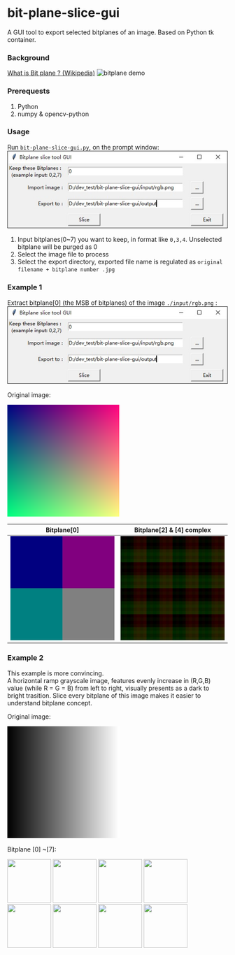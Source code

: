 # bit-plane-slice-gui
A GUI tool to export selected bitplanes of an image. Based on Python tk container.

### Background
[What is Bit plane ? (Wikipedia)](https://en.wikipedia.org/wiki/Bit_plane)
![bitplane demo](https://upload.wikimedia.org/wikipedia/commons/4/48/Lichtenstein_bitplanes.png)

### Prerequests
1. Python
2. numpy & opencv-python

### Usage
Run `bit-plane-slice-gui.py`, on the prompt window:
![gui window](https://github.com/tanido/bit-plane-slice-gui/blob/master/readme.jpg)
1. Input bitplanes(0~7) you want to keep, in format like `0,3,4`. Unselected bitplane will be purged as 0
2. Select the image file to process
3. Select the export directory, exported file name is regulated as `original filename + bitplane number .jpg`

### Example 1
Extract bitplane[0] (the MSB of bitplanes) of the image `./input/rgb.png` :
![gui window](readme.jpg)

Original image:

![rgb](https://github.com/tanido/bit-plane-slice-gui/blob/master/input/rgb.png)

|  Bitplane[0]  |  Bitplane[2] & [4] complex  |
| ------------- | --------------------------- |
| ![rgb0](https://github.com/tanido/bit-plane-slice-gui/blob/master/output/rgb_png_plane%5B'0'%5D.jpg) | ![rgb24](https://github.com/tanido/bit-plane-slice-gui/blob/master/output/rgb_png_plane%5B'2'%2C%20'4'%5D.jpg) |

### Example 2
This example is more convincing. </br>
A horizontal ramp grayscale image, features evenly increase in (R,G,B) value (while R = G = B) from left to right, visually presents as a dark to bright trasition.
Slice every bitplane of this image makes it easier to understand bitplane concept.

Original image:

![hramp](/input/grayscale_horizontal_ramp_256.png)

Bitplane [0] ~[7]:

<img src="https://github.com/xukinser/bit-plane-slice-gui/blob/master/output/grayscale_horizontal_ramp_256_png_plane%5B'0'%5D.jpg" width="100" height="100"> <img src="https://github.com/xukinser/bit-plane-slice-gui/blob/master/output/grayscale_horizontal_ramp_256_png_plane%5B'1'%5D.jpg" width="100" height="100"> <img src="https://github.com/xukinser/bit-plane-slice-gui/blob/master/output/grayscale_horizontal_ramp_256_png_plane%5B'2'%5D.jpg" width="100" height="100"> <img src="https://github.com/xukinser/bit-plane-slice-gui/blob/master/output/grayscale_horizontal_ramp_256_png_plane%5B'3'%5D.jpg" width="100" height="100"> <img src="https://github.com/xukinser/bit-plane-slice-gui/blob/master/output/grayscale_horizontal_ramp_256_png_plane%5B'4'%5D.jpg" width="100" height="100"> <img src="https://github.com/xukinser/bit-plane-slice-gui/blob/master/output/grayscale_horizontal_ramp_256_png_plane%5B'5'%5D.jpg" width="100" height="100"> <img src="https://github.com/xukinser/bit-plane-slice-gui/blob/master/output/grayscale_horizontal_ramp_256_png_plane%5B'6'%5D.jpg" width="100" height="100"> <img src="https://github.com/xukinser/bit-plane-slice-gui/blob/master/output/grayscale_horizontal_ramp_256_png_plane%5B'7'%5D.jpg" width="100" height="100">
